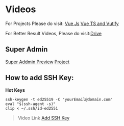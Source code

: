 # Videos
For Projects Please do visit: 
[Vue Js](https://github.com/abdullah4a/practiceapp)
[Vue TS and Vutify](https://github.com/abdullah4a/vuetify-with-router)



For Better Result Videos, Please do visit:[Drive](https://drive.google.com/drive/folders/1mig6EAJSCbvSAt4mhgs4ZjVqX8_mRMfe?usp=sharing)
## Super Admin
[Super Addmin Preview](https://share.vidyard.com/watch/hxM5xmszUDzcRFLVapDQVM?)
[Project](https://github.com/abdullah4a/SuperAdmin)


## How to add SSH Key:
**Hot Keys**
 ```
 ssh-keygen -t ed25519 -C "yourEmail@domain.com" 
 eval "$(ssh-agent -s)"
 clip < ~/.ssh/id-ed2551
 ```
>Video Link
>[Add SSH Key](https://www.loom.com/share/00be2ca4b6a0430babb835ba883ceb6b)
